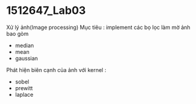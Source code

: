 # 1512647_Lab03
Xử lý ảnh(Image processing)
Mục tiêu : 
implement các bọ lọc làm mờ ảnh bao gòm 
+ median
+ mean
+ gaussian

Phát hiện biên cạnh của ảnh với kernel : 
+ sobel
+ prewitt
+ laplace
